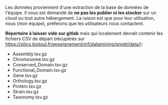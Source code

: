 Les données proviennent d'une extraction de la base de données de l'équipe. Il vous est demandé de **ne pas les publier ni les stocker** sur un cloud ou tout autre hébergement. La raison est que pour leur utilisation, nous (mon équipe), préferons que les utilisateurs nous contactent.

**Répertoire à laisser vide sur gitlab** mais qui localement devrait contenir les fichiers CSV de départ (récupérés sur https://silico.biotoul.fr/enseignement/m1/datamining/projet/data/):

- Assembly.tsv.gz
- Chromosome.tsv.gz
- Conserved_Domain.tsv.gz
- Functional_Domain.tsv.gz
- Gene.tsv.gz
- Orthology.tsv.gz
- Protein.tsv.gz
- Strain.tsv.gz
- Taxonomy.tsv.gz

